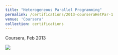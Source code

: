 ```yaml
---
title: "Heterogeneous Parallel Programming"
permalink: /certifications/2013-courseraHetPar-1
venue: 'Coursera' 
collection: certifications 
---
```


Coursera, Feb 2013

![](https://leimingyu.github.io/files/certs/coursera-hpp.png)
